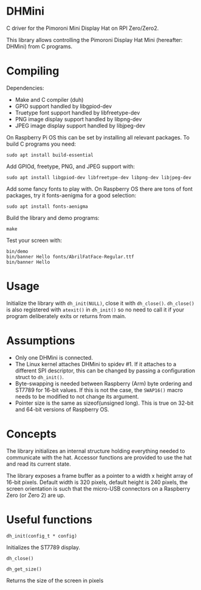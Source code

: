 DHMini
======

C driver for the Pimoroni Mini Display Hat on RPI Zero/Zero2.

This library allows controlling the Pimoroni Display Hat Mini (hereafter: DHMini) from C programs.


# Compiling

Dependencies:

- Make and C compiler (duh)
- GPIO support handled by libgpiod-dev
- Truetype font support handled by libfreetype-dev
- PNG image display support handled by libpng-dev
- JPEG image display support handled by libjpeg-dev

On Raspberry Pi OS this can be set by installing all relevant packages.
To build C programs you need:

    sudo apt install build-essential

Add GPIOd, freetype, PNG, and JPEG support with:

    sudo apt install libgpiod-dev libfreetype-dev libpng-dev libjpeg-dev

Add some fancy fonts to play with. On Raspberry OS there are tons of font packages, try it fonts-aenigma for a good selection:

    sudo apt install fonts-aenigma

Build the library and demo programs:

    make

Test your screen with:

    bin/demo
    bin/banner Hello fonts/AbrilFatFace-Regular.ttf
    bin/banner Hello

# Usage

Initialize the library with `dh_init(NULL)`, close it with `dh_close()`.
`dh_close()` is also registered with `atexit()` in `dh_init()` so no need to call it if your program deliberately exits or returns from main.

# Assumptions

- Only one DHMini is connected.
- The Linux kernel attaches DHMini to spidev #1. If it attaches to a different SPI descriptor, this can be changed by passing a configuration struct to `dh_init()`.
- Byte-swapping is needed between Raspberry (Arm) byte ordering and ST7789 for 16-bit values. If this is not the case, the `SWAP16()` macro needs to be modified to not change its argument.
- Pointer size is the same as sizeof(unsigned long). This is true on 32-bit and 64-bit versions of Raspberry OS.

# Concepts

The library initializes an internal structure holding everything needed to communicate with the hat.
Accessor functions are provided to use the hat and read its current state.

The library exposes a frame buffer as a pointer to a width x height array of 16-bit pixels. Default width is 320 pixels, default height is 240 pixels, the screen orientation is such that the micro-USB connectors on a Raspberry Zero (or Zero 2) are up.


# Useful functions

    dh_init(config_t * config)

Initializes the ST7789 display.

    dh_close()

    dh_get_size()

Returns the size of the screen in pixels




